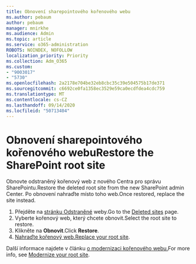 ```yaml
---
title: Obnovení sharepointového kořenového webu
ms.author: pebaum
author: pebaum
manager: mnirkhe
ms.audience: Admin
ms.topic: article
ms.service: o365-administration
ROBOTS: NOINDEX, NOFOLLOW
localization_priority: Priority
ms.collection: Adm_O365
ms.custom:
- "9003017"
- "5730"
ms.openlocfilehash: 2a2178e704be32eb8cbc35c39e504575b17de371
ms.sourcegitcommit: c6692ce0fa1358ec3529e59ca0ecdfdea4cdc759
ms.translationtype: MT
ms.contentlocale: cs-CZ
ms.lasthandoff: 09/14/2020
ms.locfileid: "50713404"
---
```

# <a name="restore-the-sharepoint-root-site"></a><span data-ttu-id="811cd-102">Obnovení sharepointového kořenového webu</span><span class="sxs-lookup"><span data-stu-id="811cd-102">Restore the SharePoint root site</span></span>

<span data-ttu-id="811cd-103">Obnovte odstraněný kořenový web z nového Centra pro správu SharePointu.</span><span class="sxs-lookup"><span data-stu-id="811cd-103">Restore the deleted root site from the new SharePoint admin Center.</span></span> <span data-ttu-id="811cd-104">Po obnovení nahraďte místo toho web.</span><span class="sxs-lookup"><span data-stu-id="811cd-104">Once restored, replace the site instead.</span></span>

1. <span data-ttu-id="811cd-105">Přejděte na [stránku Odstraněné](https://admin.microsoft.com/sharepoint?page=recycleBin&modern=true) weby.</span><span class="sxs-lookup"><span data-stu-id="811cd-105">Go to the [Deleted sites](https://admin.microsoft.com/sharepoint?page=recycleBin&modern=true) page.</span></span> 
2. <span data-ttu-id="811cd-106">Vyberte kořenový web, který chcete obnovit.</span><span class="sxs-lookup"><span data-stu-id="811cd-106">Select the root site to restore.</span></span>
3. <span data-ttu-id="811cd-107">Klikněte na **Obnovit**.</span><span class="sxs-lookup"><span data-stu-id="811cd-107">Click **Restore**.</span></span>
4. <span data-ttu-id="811cd-108">[Nahraďte kořenový web.](https://docs.microsoft.com/sharepoint/troubleshoot/sites/url-that-resides-under-root-site-collection-is-broken)</span><span class="sxs-lookup"><span data-stu-id="811cd-108">[Replace your root site](https://docs.microsoft.com/sharepoint/troubleshoot/sites/url-that-resides-under-root-site-collection-is-broken).</span></span>

<span data-ttu-id="811cd-109">Další informace najdete v článku [o modernizaci kořenového webu.](https://docs.microsoft.com/sharepoint/modern-root-site)</span><span class="sxs-lookup"><span data-stu-id="811cd-109">For more info, see [Modernize your root site](https://docs.microsoft.com/sharepoint/modern-root-site).</span></span>
